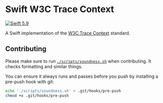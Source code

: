 # Swift W3C Trace Context

[![Swift 5.9](https://img.shields.io/badge/Swift-5.9-brightgreen.svg)](https://swift.org/download)

A Swift implementation of the [W3C Trace Context](https://www.w3.org/TR/trace-context-1/) standard.

## Contributing

Please make sure to run [`./scripts/soundness.sh`](./scripts/soundness.sh) when contributing.
It checks formatting and similar things.

You can ensure it always runs and passes before you push by installing a pre-push hook with git:

```bash
echo './scripts/soundness.sh' > .git/hooks/pre-push
chmod +x .git/hooks/pre-push
```
